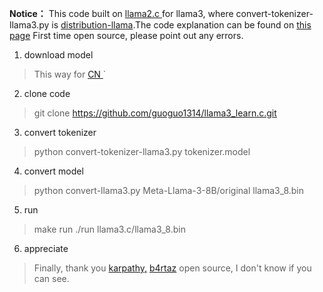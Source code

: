 **Notice：**
This code  built on [llama2.c ](https://github.com/karpathy/llama2.c)for llama3, where convert-tokenizer-llama3.py is [distribution-llama](https://github.com/b4rtaz/distributed-llama).The code explanation can be found on [this page](https://blog.csdn.net/qq_44576434?spm=1000.2115.3001.5343)
First time open source, please point out any errors.

1. download model

> This way for [CN ](https://zhuanlan.zhihu.com/p/693541231)`

2. clone code
> git clone https://github.com/guoguo1314/llama3_learn.c.git

3. convert tokenizer

> python convert-tokenizer-llama3.py tokenizer.model


4. convert model

> python convert-llama3.py Meta-Llama-3-8B/original llama3_8.bin

5. run

> make run
> ./run llama3.c/llama3_8.bin

6. appreciate

> Finally, thank you [karpathy,](https://github.com/karpathy) [b4rtaz](https://github.com/b4rtaz) open source, I don't know if you can see.
